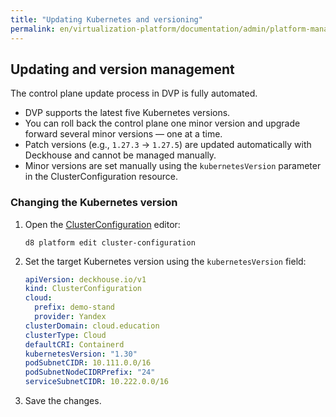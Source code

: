 ```yaml
---
title: "Updating Kubernetes and versioning"
permalink: en/virtualization-platform/documentation/admin/platform-management/platform-scaling/control-plane/updating-and-versioning.html
---
```


## Updating and version management

The control plane update process in DVP is fully automated.

- DVP supports the latest five Kubernetes versions.
- You can roll back the control plane one minor version and upgrade forward several minor versions — one at a time.
- Patch versions (e.g., `1.27.3` → `1.27.5`) are updated automatically with Deckhouse and cannot be managed manually.
- Minor versions are set manually using the `kubernetesVersion` parameter in the ClusterConfiguration resource.

### Changing the Kubernetes version

1. Open the [ClusterConfiguration](/products/kubernetes-platform/documentation/v1/reference/api/cr.html#clusterconfiguration) editor:

   ```shell
   d8 platform edit cluster-configuration
   ```

1. Set the target Kubernetes version using the `kubernetesVersion` field:

   ```yaml
   apiVersion: deckhouse.io/v1
   kind: ClusterConfiguration
   cloud:
     prefix: demo-stand
     provider: Yandex
   clusterDomain: cloud.education
   clusterType: Cloud
   defaultCRI: Containerd
   kubernetesVersion: "1.30"
   podSubnetCIDR: 10.111.0.0/16
   podSubnetNodeCIDRPrefix: "24"
   serviceSubnetCIDR: 10.222.0.0/16
   ```

1. Save the changes.
